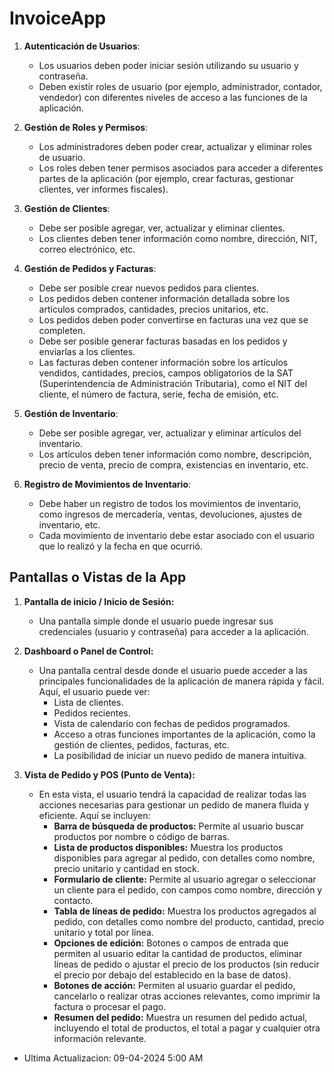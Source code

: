 # InvoiceApp

1. **Autenticación de Usuarios**:
   - Los usuarios deben poder iniciar sesión utilizando su usuario y contraseña.
   - Deben existir roles de usuario (por ejemplo, administrador, contador, vendedor) con diferentes niveles de acceso a las funciones de la aplicación.

2. **Gestión de Roles y Permisos**:
   - Los administradores deben poder crear, actualizar y eliminar roles de usuario.
   - Los roles deben tener permisos asociados para acceder a diferentes partes de la aplicación (por ejemplo, crear facturas, gestionar clientes, ver informes fiscales).

3. **Gestión de Clientes**:
   - Debe ser posible agregar, ver, actualizar y eliminar clientes.
   - Los clientes deben tener información como nombre, dirección, NIT, correo electrónico, etc.

4. **Gestión de Pedidos y Facturas**:
   - Debe ser posible crear nuevos pedidos para clientes.
   - Los pedidos deben contener información detallada sobre los artículos comprados, cantidades, precios unitarios, etc.
   - Los pedidos deben poder convertirse en facturas una vez que se completen.
   - Debe ser posible generar facturas basadas en los pedidos y enviarlas a los clientes.
   - Las facturas deben contener información sobre los artículos vendidos, cantidades, precios, campos obligatorios de la SAT (Superintendencia de Administración Tributaria), como el NIT del cliente, el número de factura, serie, fecha de emisión, etc.

5. **Gestión de Inventario**:
   - Debe ser posible agregar, ver, actualizar y eliminar artículos del inventario.
   - Los artículos deben tener información como nombre, descripción, precio de venta, precio de compra, existencias en inventario, etc.

6. **Registro de Movimientos de Inventario**:
   - Debe haber un registro de todos los movimientos de inventario, como ingresos de mercadería, ventas, devoluciones, ajustes de inventario, etc.
   - Cada movimiento de inventario debe estar asociado con el usuario que lo realizó y la fecha en que ocurrió.

## Pantallas o Vistas de la App

1. **Pantalla de inicio / Inicio de Sesión:**
   - Una pantalla simple donde el usuario puede ingresar sus credenciales (usuario y contraseña) para acceder a la aplicación.

2. **Dashboard o Panel de Control:**
   - Una pantalla central desde donde el usuario puede acceder a las principales funcionalidades de la aplicación de manera rápida y fácil. Aquí, el usuario puede ver:
     - Lista de clientes.
     - Pedidos recientes.
     - Vista de calendario con fechas de pedidos programados.
     - Acceso a otras funciones importantes de la aplicación, como la gestión de clientes, pedidos, facturas, etc.
     - La posibilidad de iniciar un nuevo pedido de manera intuitiva.

3. **Vista de Pedido y POS (Punto de Venta):**
   - En esta vista, el usuario tendrá la capacidad de realizar todas las acciones necesarias para gestionar un pedido de manera fluida y eficiente. Aquí se incluyen:
     - **Barra de búsqueda de productos:** Permite al usuario buscar productos por nombre o código de barras.
     - **Lista de productos disponibles:** Muestra los productos disponibles para agregar al pedido, con detalles como nombre, precio unitario y cantidad en stock.
     - **Formulario de cliente:** Permite al usuario agregar o seleccionar un cliente para el pedido, con campos como nombre, dirección y contacto.
     - **Tabla de líneas de pedido:** Muestra los productos agregados al pedido, con detalles como nombre del producto, cantidad, precio unitario y total por línea.
     - **Opciones de edición:** Botones o campos de entrada que permiten al usuario editar la cantidad de productos, eliminar líneas de pedido o ajustar el precio de los productos (sin reducir el precio por debajo del establecido en la base de datos).
     - **Botones de acción:** Permiten al usuario guardar el pedido, cancelarlo o realizar otras acciones relevantes, como imprimir la factura o procesar el pago.
     - **Resumen del pedido:** Muestra un resumen del pedido actual, incluyendo el total de productos, el total a pagar y cualquier otra información relevante.

- Ultima Actualizacion: 09-04-2024 5:00 AM
